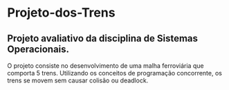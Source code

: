 # Projeto-dos-Trens

## Projeto avaliativo da disciplina de Sistemas Operacionais.

O projeto consiste no desenvolvimento de uma malha ferroviária que comporta 5
trens. Utilizando os conceitos de programação concorrente, os trens se movem sem causar colisão ou deadlock.
